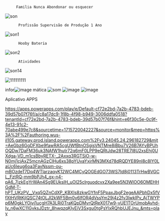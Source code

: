          Familia Nunca Abondonar ou esquecer 
![son](https://github.com/Andersoncamargo28/inform-tica/assets/162646985/677814dc-523e-4bdd-9fa9-6cd3824d0db4)
          
          
          Profissão Supervisão de Produção 1 Ano
![son1](https://github.com/Andersoncamargo28/inform-tica/assets/162646985/4302f671-1794-4eff-aaf1-7871b6921a91)
         
          
          Hooby Bateria
![son2](https://github.com/Andersoncamargo28/inform-tica/assets/162646985/bbc42ac5-c92e-47f6-adfc-a6972afbad11)


          Atividades 
          
![son14](https://github.com/Andersoncamargo28/inform-tica/assets/162646985/3ab60ff8-1deb-4307-9b20-4eee54779291)



![111111111](https://github.com/Andersoncamargo28/inform-tica/assets/162646985/f779a410-5ab0-46ee-9aef-37efc700eda8)





 infor![image](https://github.com/Andersoncamargo28/inform-tica/assets/162646985/ea9d0332-5bd6-4789-97d7-8dce400f0dd0)
mática 
![som](https://github.com/Andersoncamargo28/inform-tica/assets/162646985/204190f1-98d7-4362-8d0c-a69bbbaed0e0)
![image](https://github.com/Andersoncamargo28/inform-tica/assets/162646985/605368ff-5396-453d-b841-fb3134eef033)
![image](https://github.com/Andersoncamargo28/inform-tica/assets/162646985/587b9586-86e0-4cf5-9297-d4af937cbbdd)

Aplicativo APPS

https://apps.powerapps.com/play/e/Default-cf72e2bd-7a2b-4783-bdeb-39d57b07f76f/a/c8a17dc9-1f8b-4f98-b949-3006ddfa0518?tenantId=cf72e2bd-7a2b-4783-bdeb-39d57b07f76f&hint=e6f30c5e-0c9f-4e13-91c2-70abe499e7c8&sourcetime=1715720042227&source=monitor&mep=https%3A%2F%2Fauthoring.wus-il105.gateway.prod.island.powerapps.com%2Fv3.24045.24.296182729&mjt=AeGbz6GgDFXbe9fawRA5cgUWfBtnOSgisVNTMre8iBbu7V26B7AYvBPUhOQDw7DaFM36uk3NAfW1hutr72q6mF0LPP9eQRtJdw28TRE7l8U2xsEhj0UXdga-VD_m1csBbyRETX-_2Axxq3RGTSiO-w-N0mj1cjAxZ5mcnAGzClHu6xs38pYUvaYxjrMN3MXd78dRQDYE89nl8c8IY0LaUc6Ieug6oa3FavNssm-ou-mBOzdeT7Dq4WTlarzaqyK12WC4MCyQOGEdGO73WS7Id8j0113TrHwBVGCL_FztRQ-mm9bPJh4_gx-n4-pA6_7jzkEgYrWAn4Sg9EUksIH_uOI25clrguodcvx2Xa9ee5N3WlOO6OMEHHGdM-T-hPT_UKzPV__Vxq5QZnCdXP_KBXIs8zkwGYfnF5PpaxJbgF2egeAAPbhDx5fVfXtHVRtKjlQSC74tOLJl2kWF5Bm0v6lfOR4dVssYm29j4z2fv3lwkIPv_AjTWYPp6M0gkLYOjvj1ucgH7A3LRi0TraKQpDMvrQtReX017w9-vUE1TOrUmobAvhd-Iv_n6wXC11GvksJDztr_8hwqzqKIyEiV3Sxgu0tgPsYlxRQhbUJEJnu_&mts=play
